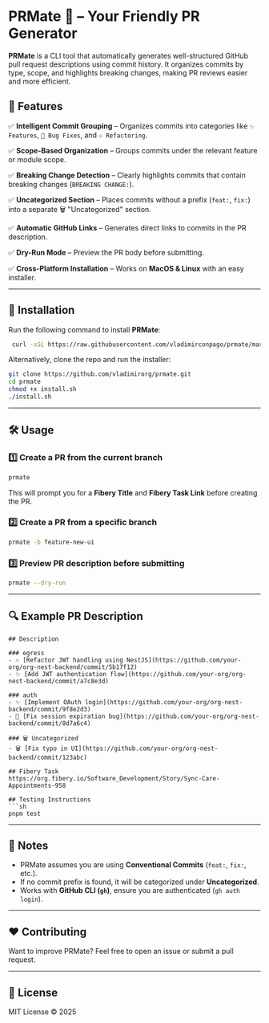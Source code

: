 # PRMate 🤝 – Your Friendly PR Generator

**PRMate** is a CLI tool that automatically generates well-structured GitHub pull request descriptions using commit history. It organizes commits by type, scope, and highlights breaking changes, making PR reviews easier and more efficient.

## 🚀 Features

✅ **Intelligent Commit Grouping** – Organizes commits into categories like `✨ Features`, `🐛 Bug Fixes`, and `♲️ Refactoring`.

✅ **Scope-Based Organization** – Groups commits under the relevant feature or module scope.

✅ **Breaking Change Detection** – Clearly highlights commits that contain breaking changes (`BREAKING CHANGE:`).

✅ **Uncategorized Section** – Places commits without a prefix (`feat:`, `fix:`) into a separate 🗑️ "Uncategorized" section.

✅ **Automatic GitHub Links** – Generates direct links to commits in the PR description.

✅ **Dry-Run Mode** – Preview the PR body before submitting.

✅ **Cross-Platform Installation** – Works on **MacOS & Linux** with an easy installer.


---

## 👥 Installation

Run the following command to install **PRMate**:

```sh
 curl -sSL https://raw.githubusercontent.com/vladimirconpago/prmate/master/install.sh | bash
```

Alternatively, clone the repo and run the installer:

```sh
git clone https://github.com/vladimirorg/prmate.git
cd prmate
chmod +x install.sh
./install.sh
```

---

## 🛠️ Usage

### **1️⃣ Create a PR from the current branch**

```sh
prmate
```

This will prompt you for a **Fibery Title** and **Fibery Task Link** before creating the PR.

### **2️⃣ Create a PR from a specific branch**

```sh
prmate -b feature-new-ui
```

### **3️⃣ Preview PR description before submitting**

```sh
prmate --dry-run
```

---

## 🔍 Example PR Description

````
## Description

### egress
- ♲️ [Refactor JWT handling using NestJS](https://github.com/your-org/org-nest-backend/commit/5b17f12)
- ✨ [Add JWT authentication flow](https://github.com/your-org/org-nest-backend/commit/a7c8e3d)

### auth
- ✨ [Implement OAuth login](https://github.com/your-org/org-nest-backend/commit/9f8e2d3)
- 🐛 [Fix session expiration bug](https://github.com/your-org/org-nest-backend/commit/8d7a6c4)

### 🗑️ Uncategorized
- 🗑️ [Fix typo in UI](https://github.com/your-org/org-nest-backend/commit/123abc)

## Fibery Task
https://org.fibery.io/Software_Development/Story/Sync-Care-Appointments-958

## Testing Instructions
```sh
pnpm test
````
---

## 📌 Notes
- PRMate assumes you are using **Conventional Commits** (`feat:`, `fix:`, etc.).
- If no commit prefix is found, it will be categorized under **Uncategorized**.
- Works with **GitHub CLI (`gh`)**, ensure you are authenticated (`gh auth login`).

---

## ❤️ Contributing
Want to improve PRMate? Feel free to open an issue or submit a pull request.

---

## 📝 License
MIT License © 2025


